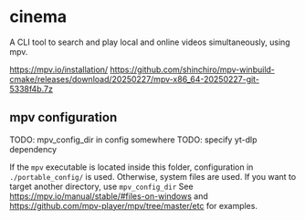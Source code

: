 # cinema

A CLI tool to search and play local and online videos simultaneously, using mpv.

<https://mpv.io/installation/>
<https://github.com/shinchiro/mpv-winbuild-cmake/releases/download/20250227/mpv-x86_64-20250227-git-5338f4b.7z>

## mpv configuration

TODO: mpv_config_dir in config somewhere
TODO: specify yt-dlp dependency

If the `mpv` executable is located inside this folder, configuration in `./portable_config/` is used.
Otherwise, system files are used. If you want to target another directory, use `mpv_config_dir`
See <https://mpv.io/manual/stable/#files-on-windows> and <https://github.com/mpv-player/mpv/tree/master/etc> for examples.
